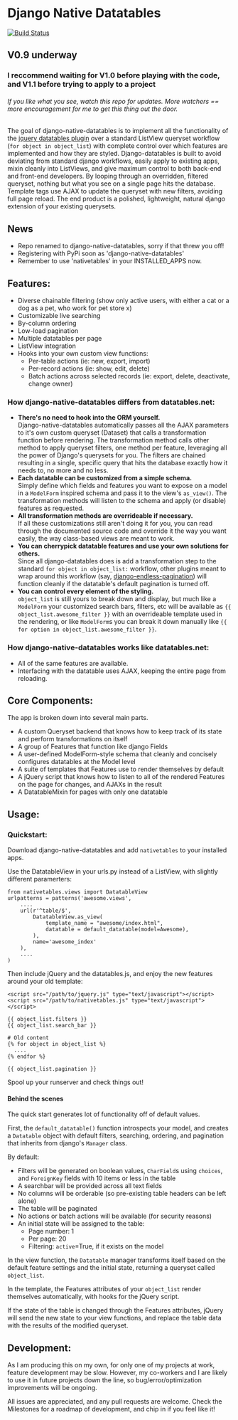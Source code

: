 # Django Native Datatables #
[![Build Status](https://secure.travis-ci.org/christhekeele/django-native-datatables.png)](http://travis-ci.org/christhekeele/django-native-datatables)

## V0.9 underway ##

### I reccommend waiting for V1.0 before playing with the code, and V1.1 before trying to apply to a project ###

###### If you like what you see, watch this repo for updates. More watchers == more encouragement for me to get this thing out the door. ######

The goal of django-native-datatables is to implement all the functionality of the [jquery datatables plugin](http://datatables.net) over a standard ListView queryset workflow (`for object in object_list`) with complete control over which features are implemented and how they are styled. Django-datatables is built to avoid deviating from standard django workflows, easily apply to existing apps, mixin cleanly into ListViews, and give maximum control to both back-end and front-end developers. By looping through an overridden, filtered queryset, nothing but what you see on a single page hits the database. Template tags use AJAX to update the queryset with new filters, avoiding full page reload. The end product is a polished, lightweight, natural django extension of your existing querysets.

## News ##

- Repo renamed to django-native-datatables, sorry if that threw you off!
- Registering with PyPi soon as 'django-native-datatables'
- Remember to use 'nativetables' in your INSTALLED_APPS now.

## Features: ##

-  Diverse chainable filtering (show only active users, with either a cat or a dog as a pet, who work for pet store x)
-  Customizable live searching
-  By-column ordering
-  Low-load pagination
-  Multiple datatables per page
-  ListView integration
-  Hooks into your own custom view functions:
   -  Per-table actions (ie: new, export, import)
   -  Per-record actions (ie: show, edit, delete)
   -  Batch actions across selected records (ie: export, delete, deactivate, change owner)

### How django-native-datatables differs from datatables.net: ###

-  __There's no need to hook into the ORM yourself.__  
   Django-native-datatables automatically passes all the AJAX parameters to it's own custom queryset (Dataset) that calls a transformation function before rendering. The transformation method calls other method to apply queryset filters, one method per feature, leveraging all the power of Django's querysets for you. The filters are chained resulting in a single, specific query that hits the database exactly how it needs to, no more and no less.
-  __Each datatable can be customized from a simple schema.__  
   Simply define which fields and features you want to expose on a model in a `ModelForm` inspired schema and pass it to the view's `as_view()`. The transformation methods will listen to the schema and apply (or disable) features as requested.
-  __All transformation methods are overrideable if necessary.__  
   If all these customizations still aren't doing it for you, you can read through the documented source code and override it the way you want easily, the way class-based views are meant to work.
-  __You can cherrypick datatable features and use your own solutions for others.__  
   Since all django-datatables does is add a transformation step to the standard `for object in object_list:` workflow, other plugins meant to wrap around this workflow (say, [django-endless-pagination](http://django-endless-pagination.readthedocs.org/en/latest/)) will function cleanly if the datatable's default pagination is turned off.
-  __You can control every element of the styling.__  
   `object_list` is still yours to break down and display, but much like a `ModelForm` your customized search bars, filters, etc will be available as `{{ object_list.awesome_filter }}` with an overrideable template used in the rendering, or like `ModelForm`s you can break it down manually like `{{ for option in object_list.awesome_filter }}`.
   
### How django-native-datatables works like datatables.net: ###

-  All of the same features are available.
-  Interfacing with the datatable uses AJAX, keeping the entire page from reloading.
   
## Core Components: ##

The app is broken down into several main parts.

-  A custom Queryset backend that knows how to keep track of its state and perform transformations on itself
-  A group of Features that function like django Fields
-  A user-defined ModelForm-style schema that cleanly and concisely configures datatables at the Model level
-  A suite of templates that Features use to render themselves by default
-  A jQuery script that knows how to listen to all of the rendered Features on the page for changes, and AJAXs in the result
-  A DatatableMixin for pages with only one datatable

## Usage: ##

### Quickstart: ###

Download django-native-datatables and add `nativetables` to your installed apps.

Use the DatatableView in your urls.py instead of a ListView, with slightly different paramerters:

    from nativetables.views import DatatableView
    urlpatterns = patterns('awesome.views',
        ....
        url(r'^table/$',
            DatatableView.as_view(
                template_name = "awesome/index.html",
                datatable = default_datatable(model=Awesome),
            ),
            name='awesome_index'
        ),
        ....
    )

Then include jQuery and the datatables.js, and enjoy the new features around your old template:

    <script src="/path/to/jquery.js" type="text/javascript"></script>
    <script src="/path/to/nativetables.js" type="text/javascript"></script>
    
    {{ object_list.filters }}
    {{ object_list.search_bar }}
    
    # Old content
    {% for object in object_list %}
      ....
    {% endfor %}
    
    {{ object_list.pagination }}

Spool up your runserver and check things out!

#### Behind the scenes ####

The quick start generates lot of functionality off of default values.

First, the `default_datatable()` function introspects your model, and creates a `Datatable` object with default filters, searching, ordering, and pagination that inherits from django's `Manager` class.

By default:

-  Filters will be generated on boolean values, `CharField`s using `choices`, and `ForeignKey` fields with 10 items or less in the table
-  A searchbar will be provided across all text fields
-  No columns will be orderable (so pre-existing table headers can be left alone)
-  The table will be paginated
-  No actions or batch actions will be available (for security reasons)
-  An initial state will be assigned to the table:
   - Page number: 1
   - Per page: 20
   - Filtering: `active`=True, if it exists on the model

In the view function, the `Datatable` manager transforms itself based on the default feature settings and the initial state, returning a queryset called `object_list`.

In the template, the Features attributes of your `object_list` render themselves automatically, with hooks for the jQuery script.

If the state of the table is changed through the Features attributes, jQuery will send the new state to your view functions, and replace the table data with the results of the modified queryset.

## Development: ##

As I am producing this on my own, for only one of my projects at work, feature development may be slow. However, my co-workers and I are likely to use it in future projects down the line, so bug/error/optimization improvements will be ongoing.

All issues are appreciated, and any pull requests are welcome. Check the Milestones for a roadmap of development, and chip in if you feel like it!
